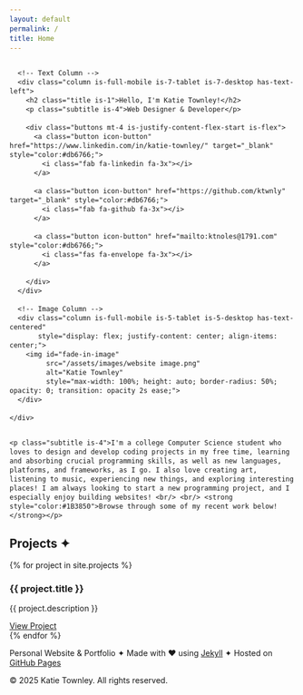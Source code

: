 ```yaml
---
layout: default
permalink: /
title: Home
---
```


<section id="hero" class="section no-x-padding">
  <div class="container wide">
    <div class="columns is-vcentered is-variable is-6 is-multiline padded-content">

      <!-- Text Column -->
      <div class="column is-full-mobile is-7-tablet is-7-desktop has-text-left">
        <h2 class="title is-1">Hello, I'm Katie Townley!</h2>
        <p class="subtitle is-4">Web Designer & Developer</p>

        <div class="buttons mt-4 is-justify-content-flex-start is-flex">
          <a class="button icon-button" href="https://www.linkedin.com/in/katie-townley/" target="_blank" style="color:#db6766;">
            <i class="fab fa-linkedin fa-3x"></i>
          </a>

          <a class="button icon-button" href="https://github.com/ktwnly" target="_blank" style="color:#db6766;">
            <i class="fab fa-github fa-3x"></i>
          </a>

          <a class="button icon-button" href="mailto:ktnoles@1791.com" style="color:#db6766;">
            <i class="fas fa-envelope fa-3x"></i>
          </a>
          
        </div>
      </div>

      <!-- Image Column -->
      <div class="column is-full-mobile is-5-tablet is-5-desktop has-text-centered" 
           style="display: flex; justify-content: center; align-items: center;">
        <img id="fade-in-image" 
             src="/assets/images/website image.png" 
             alt="Katie Townley"
             style="max-width: 100%; height: auto; border-radius: 50%; opacity: 0; transition: opacity 2s ease;">
      </div>

    </div>
  </div>
</section>

<script>
  document.addEventListener("DOMContentLoaded", function () {
    const img = document.getElementById("fade-in-image");
    setTimeout(() => {
      img.style.opacity = 1;
    }, 300); // delay before fade-in starts
  });
</script>

<section id="about" class="section no-x-padding">
  <div class="container wide">
    <div class="padded-content">
    
    <p class="subtitle is-4">I'm a college Computer Science student who loves to design and develop coding projects in my free time, learning and absorbing crucial programming skills, as well as new languages, platforms, and frameworks, as I go. I also love creating art, listening to music, experiencing new things, and exploring interesting places! I am always looking to start a new programming project, and I especially enjoy building websites! <br/> <br/> <strong style="color:#1B3850">Browse through some of my recent work below!</strong></p>
  </div>
  </div>
</section>

<section id="projects" class="section no-x-padding">
  <div class="container wide">
    <div class="padded-content">
    <h2 class="title is-2">Projects &#10022;</h2>
    {% for project in site.projects %}
      <div class="box">
        <h3>{{ project.title }}</h3>
        <p>{{ project.description }}</p>
        <a href="{{ project.external_url }}" target="_blank">View Project</a>
      </div>
    {% endfor %}
  </div>
  </div>
</section>



<section id="contact" class="section no-x-padding has-text-centered">
  <div class="container wide padded-content">
    <p>Personal Website & Portfolio &#10022; Made with &hearts; using <a href="https://jekyllrb.com" target="_blank">Jekyll</a> &#10022; Hosted on <a href="https://pages.github.com" target="_blank">GitHub Pages</a></p>
    <p>&copy; 2025 Katie Townley. All rights reserved.</p>
  </div>
</section>

